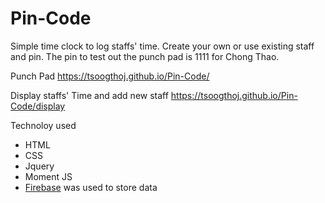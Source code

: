 # Pin-Code

Simple time clock to log staffs' time. Create your own or use existing staff and pin. The pin to test out the punch pad is 1111 for Chong Thao.

Punch Pad
https://tsoogthoj.github.io/Pin-Code/

Display staffs' Time and add new staff
https://tsoogthoj.github.io/Pin-Code/display

Technoloy used

- HTML
- CSS
- Jquery
- Moment JS
- <a href="https://firebase.google.com/">Firebase</a> was used to store data
